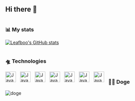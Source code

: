 ## Hi there  🗿

<!--
**leafboo/leafboo** is a ✨ _special_ ✨ repository because its `README.md` (this file) appears on your GitHub profile.

Here are some ideas to get you started:

- 🔭 I’m currently working on ...
- 🌱 I’m currently learning ...
- 👯 I’m looking to collaborate on ...
- 🤔 I’m looking for help with ...
- 💬 Ask me about ...
- 📫 How to reach me: ...
- 😄 Pronouns: ...
- ⚡ Fun fact: ...
-->
#

### 📊 My stats
[![Leafboo's GitHub stats](https://github-readme-stats.vercel.app/api?username=leafboo&show_icons=true&theme=tokyonight)](https://github.com/leafboo/github-readme-stats)


#

### 🛸 Technologies
<img align="left" alt="Java" width="33px" style="padding-right:10px;" src="https://cdn.jsdelivr.net/gh/devicons/devicon@latest/icons/javascript/javascript-original.svg" />

<img align="left" alt="Java" width="33px" style="padding-right:10px;" src="https://cdn.jsdelivr.net/gh/devicons/devicon@latest/icons/react/react-original.svg" />

<img align="left" alt="Java" width="33px" style="padding-right:10px;" src="https://cdn.jsdelivr.net/gh/devicons/devicon@latest/icons/typescript/typescript-original.svg" />

<img align="left" alt="Java" width="33px" style="padding-right:10px;" src="https://cdn.jsdelivr.net/gh/devicons/devicon@latest/icons/html5/html5-original.svg" />

<img align="left" alt="Java" width="33px" style="padding-right:10px;" src="https://cdn.jsdelivr.net/gh/devicons/devicon@latest/icons/css3/css3-original.svg" />

<img align="left" alt="Java" width="33px" style="padding-right:10px;" src="https://cdn.jsdelivr.net/gh/devicons/devicon@latest/icons/python/python-original.svg" />

<img align="left" alt="Java" width="33px" style="padding-right:10px;" src="https://cdn.jsdelivr.net/gh/devicons/devicon@latest/icons/php/php-original.svg" />


#

### 🐕‍🦺 Doge

![doge](https://github.com/leafboo/leafboo/assets/110758056/ce67ff95-6c7f-427d-bdad-9458e6969169)



